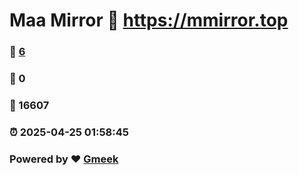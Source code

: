 # Maa Mirror :link: https://mmirror.top 
### :page_facing_up: [6](https://mmirror.top/tag.html) 
### :speech_balloon: 0 
### :hibiscus: 16607 
### :alarm_clock: 2025-04-25 01:58:45 
### Powered by :heart: [Gmeek](https://github.com/Meekdai/Gmeek)
